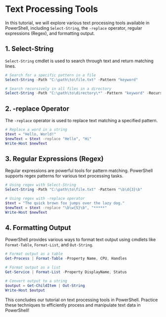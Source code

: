 # Text Processing Tools

In this tutorial, we will explore various text processing tools available in PowerShell, including `Select-String`, the `-replace` operator, regular expressions (Regex), and formatting output.

## 1. Select-String

`Select-String` cmdlet is used to search through text and return matching lines.

```powershell
# Search for a specific pattern in a file
Select-String -Path "C:\path\to\file.txt" -Pattern "keyword"

# Search recursively in all files in a directory
Select-String -Path "C:\path\to\directory\*" -Pattern "keyword" -Recurse
```

## 2. -replace Operator

The `-replace` operator is used to replace text matching a specified pattern.

```powershell
# Replace a word in a string
$text = "Hello, World!"
$newText = $text -replace "Hello", "Hi"
Write-Host $newText
```

## 3. Regular Expressions (Regex)

Regular expressions are powerful tools for pattern matching. PowerShell supports regex patterns for various text processing tasks.

```powershell
# Using regex with Select-String
Select-String -Path "C:\path\to\file.txt" -Pattern "\b\d{3}\b"

# Using regex with -replace operator
$text = "The quick brown fox jumps over the lazy dog."
$newText = $text -replace "\b\w{5}\b", "*****"
Write-Host $newText
```

## 4. Formatting Output

PowerShell provides various ways to format text output using cmdlets like `Format-Table`, `Format-List`, and `Out-String`.

```powershell
# Format output as a table
Get-Process | Format-Table -Property Name, CPU, Handles

# Format output as a list
Get-Service | Format-List -Property DisplayName, Status

# Convert output to a string
$output = Get-ChildItem | Out-String
Write-Host $output
```

This concludes our tutorial on text processing tools in PowerShell. Practice these techniques to efficiently process and manipulate text data in PowerShell!
